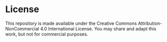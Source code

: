 # License

This repository is made available under the Creative Commons Attribution-NonCommercial 4.0 International License. You may share and adapt this work, but not for commercial purposes.
